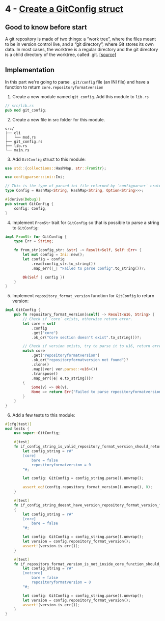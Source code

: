 # 4 - [Create a GitConfig struct](https://github.com/its-saeed/rit/commit/c9b11d78872f12b5ea3171d04390a2125dc60a07)
## Good to know before start
A git repository is made of two things: a “work tree”, where the files meant to be in version control live, and a “git directory”, where Git stores its own data. In most cases, the worktree is a regular directory and the git directory is a child directory of the worktree, called .git. [[source]](https://wyag.thb.lt/#init)

## Implementation
In this part we're going to parse `.git/config` file (an INI file) and have a function to return `core.repositoryformatversion`

1. Create a new module named `git_config`. Add this module to `lib.rs`
```rust
// src/lib.rs
pub mod git_config;
```
2. Create a new file in src folder for this module. 
```
src/
├── cli
│   └── mod.rs
├── git_config.rs
├── lib.rs
└── main.rs
```
3. Add `GitConfig` struct to this module: 
```rust
use std::{collections::HashMap, str::FromStr};

use configparser::ini::Ini;

// This is the type of parsed ini file returned by `configparser` crate
type Config = HashMap<String, HashMap<String, Option<String>>>;

#[derive(Debug)]
pub struct GitConfig {
    config: Config,
}
```

4. Implement `FromStr` trait for `GitConfig` so that is possible to parse a string to `GitConfig`:

```rust
impl FromStr for GitConfig {
    type Err = String;

    fn from_str(config_str: &str) -> Result<Self, Self::Err> {
        let mut config = Ini::new();
        let config = config
            .read(config_str.to_string())
            .map_err(|_| "Failed to parse config".to_string())?;

        Ok(Self { config })
    }
}
```

5. Implement `repository_format_version` function for `GitConfig` to return version:
```rust
impl GitConfig {
    pub fn repository_format_version(&self) -> Result<u16, String> {
        // Check if `core` exists, otherwise return error.
        let core = self
            .config
            .get("core")
            .ok_or("Core section doesn't exist".to_string())?;

        // Check if version exists, try to parse it to u16, return error if fails.
        match core
            .get("repositoryformatversion")
            .ok_or("repositoryformatversion not found")?
            .clone()
            .map(|ver| ver.parse::<u16>())
            .transpose()
            .map_err(|e| e.to_string())?
        {
            Some(v) => Ok(v),
            None => return Err("Failed to parse repositoryformatversion".to_string()),
        }
    }
}
```

6. Add a few tests to this module:
```rust
#[cfg(test)]
mod tests {
    use super::GitConfig;

    #[test]
    fn if_config_string_is_valid_repository_format_version_should_return_version() {
        let config_string = r#"
        [core]
            bare = false
            repositoryformatversion = 0
        "#;

        let config: GitConfig = config_string.parse().unwrap();

        assert_eq!(config.repository_format_version().unwrap(), 0);
    }

    #[test]
    fn if_config_string_doesnt_have_version_repository_format_version_function_should_return_error()
    {
        let config_string = r#"
        [core]
            bare = false
        "#;

        let config: GitConfig = config_string.parse().unwrap();
        let version = config.repository_format_version();
        assert!(version.is_err());
    }

    #[test]
    fn if_repository_format_version_is_not_inside_core_function_should_return_error() {
        let config_string = r#"
        [notcore]
            bare = false
            repositoryformatversion = 0
        "#;

        let config: GitConfig = config_string.parse().unwrap();
        let version = config.repository_format_version();
        assert!(version.is_err());
    }
}
```


